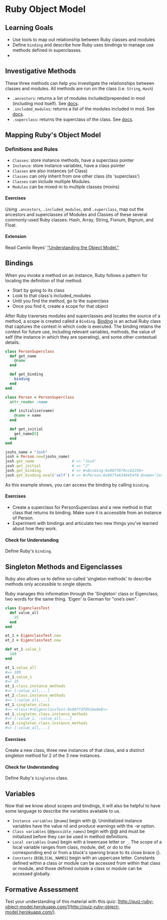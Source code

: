 # Ruby Object Model
## Learning Goals
* Use tools to map out relationship between Ruby classes and modules
* Define `binding` and describe how Ruby uses bindings to manage use methods defined in superclasses.
*

## Investigative Methods
These three methods can help you investigate the relationships between classes and modules. All methods are run on the class (i.e. `String`, `Hash`)

* `.ancestors`: returns a list of modules included/prepended in mod (including mod itself). See [docs](https://ruby-doc.org/core-2.3.1/Module.html#method-i-ancestors).
* `.included_modules`: returns a list of the modules included in mod. See [docs](https://ruby-doc.org/core-2.2.3/Module.html#method-i-included_modules).
* `.superclass`: returns the superclass of the class. See [docs](https://ruby-doc.org/core-2.3.1/Class.html#method-i-superclass).

## Mapping Ruby's Object Model
### Definitions and Rules
* `Classes`: store instance methods, have a superclass pointer
* `Instance`: store instance variables, have a class pointer
* `Classes` are also instances (of Class)
* `Classes` can only inherit from one other class (its 'superclass')
* `Classes` can include multiple Modules.
* `Modules` can be mixed-in to multiple classes (mixins)

#### Exercises
Using `.ancestors`, `.included_modules`, and `.superclass`, map out the ancestors and superclasses of Modules and Classes of these several commonly-used Ruby classes: Hash, Array, String, Fixnum, Bignum, and Float.

#### Extension
Read Camilo Reyes' ["Understanding the Object Model."](https://www.sitepoint.com/understanding-object-model/)

## Bindings
When you invoke a method on an instance, Ruby follows a pattern for locating the definition of that method.

* Start by going to its class
* Look to that class's included_modules
* Until you find the method, go to the superclass
* Once you find it, create a scope for that object

After Ruby traverses modules and superclasses and locates the source of a method, a scope is created called a `Binding`. [Binding](https://ruby-doc.org/core-2.2.0/Binding.html) is an actual Ruby class that captures the context in which code is executed. The binding retains the context for future use, including relevant variables, methods, the value of self (the instance in which they are operating), and some other contextual details.

``` ruby
class PersonSuperclass
  def get_name
    @name
  end

  def get_binding
    binding
  end
end

class Person < PersonSuperclass
  attr_reader :name

  def initialize(name)
    @name = name
  end

  def get_initial
    get_name[0]
  end
end

joshs_name = "Josh"
josh = Person.new(joshs_name)
josh.get_name                 # => "Josh"
josh.get_initial              # => "J"
josh.get_binding              # => #<Binding:0x007f879cc62250>
josh.get_binding.eval('self') # => #<Person:0x007fe6348454f0 @name="Josh">
```

As this example shows, you can access the binding by calling `binding`.

#### Exercises
* Create a superclass for PersonSuperclass and a new method in that class that returns its binding. Make sure it is accessible from an instance of Person.
* Experiment with bindings and articulate two new things you've learned about how they work.

#### Check for Understanding
Define Ruby's `binding`.

## Singleton Methods and Eigenclasses
Ruby also allows us to define so-called 'singleton methods' to describe methods only accessible to single objects.

Ruby manages this information through the 'Singleton' class or Eigenclass, two words for the same thing. 'Eigen' is German for "one’s own".

``` ruby
class EigenclassTest
  def value_all
    25
  end
end

et_1 = EigenclassTest.new
et_2 = EigenclassTest.new

def et_1.value_1
  100
end

et_1.value_all
#=> 100
et_1.value_1
#=> 25
et_1.class.instance_methods
#=> [:value_all,...]
et_2.class.instance_methods
#=> [:value_all,...]
et_1.singleton_class
#=> <Class:#<EigenclassTest:0x007fdf091be8e8>>
et_1.singleton_class.instance_methods
#=> [:value_1, :value_all,...]
et_2.singleton_class.instance_methods
#=> [:value_all,...]
```

#### Exercises
Create a new class, three new instances of that class, and a distinct singleton method for 2 of the 3 new instances.

#### Check for Understanding
Define Ruby's `Singleton` class.

## Variables
Now that we know about scopes and bindings, it will also be helpful to have some language to describe the variables available to us.

* `Instance variables` (`@name`) begin with @. Uninitialized instance variables have the value nil and produce warnings with the -w option.
* `Class variables` (`@@possible_names`) begin with @@ and must be initialized before they can be used in method definitions.
* `Local variables` (`name`) begin with a lowercase letter or `_`. The scope of a local variable ranges from class, module, def, or do to the corresponding end or from a block's opening brace to its close brace {}.
* `Constants` (`BIBLICAL_NAMES`) begin with an uppercase letter. Constants defined within a class or module can be accessed from within that class or module, and those defined outside a class or module can be accessed globally.

## Formative Assessment
Test your understanding of this material with this quiz: [http://quiz-ruby-object-model.herokuapp.com/](http://quiz-ruby-object-model.herokuapp.com/).
